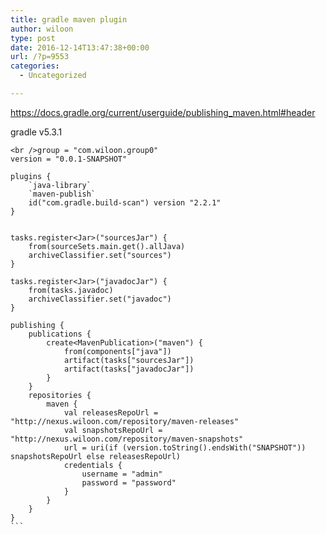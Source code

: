 ```yaml
---
title: gradle maven plugin
author: wiloon
type: post
date: 2016-12-14T13:47:38+00:00
url: /?p=9553
categories:
  - Uncategorized

---
```

https://docs.gradle.org/current/userguide/publishing_maven.html#header

gradle v5.3.1

<pre><code class="language-kotlin line-numbers">&lt;br />group = "com.wiloon.group0"
version = "0.0.1-SNAPSHOT"

plugins {
    `java-library`
    `maven-publish`
    id("com.gradle.build-scan") version "2.2.1"
}


tasks.register&lt;Jar&gt;("sourcesJar") {
    from(sourceSets.main.get().allJava)
    archiveClassifier.set("sources")
}

tasks.register&lt;Jar&gt;("javadocJar") {
    from(tasks.javadoc)
    archiveClassifier.set("javadoc")
}

publishing {
    publications {
        create&lt;MavenPublication&gt;("maven") {
            from(components["java"])
            artifact(tasks["sourcesJar"])
            artifact(tasks["javadocJar"])
        }
    }
    repositories {
        maven {
            val releasesRepoUrl = "http://nexus.wiloon.com/repository/maven-releases"
            val snapshotsRepoUrl = "http://nexus.wiloon.com/repository/maven-snapshots"
            url = uri(if (version.toString().endsWith("SNAPSHOT")) snapshotsRepoUrl else releasesRepoUrl)
            credentials {
                username = "admin"
                password = "password"
            }
        }
    }
}
```